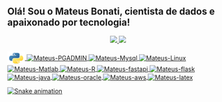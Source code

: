 

## Olá! Sou o Mateus Bonati, cientista de dados e  apaixonado por tecnologia!

<div align="center">
  <a href="https://github.com/mateusbonati">
  <img height="180em" src="https://github-readme-stats.vercel.app/api?username=mateusbonati&show_icons=true&theme=dark&include_all_commits=true&count_private=true"/>
  <img height="180em" src="https://github-readme-stats.vercel.app/api/top-langs/?username=mateusbonati&layout=compact&langs_count=7&theme=dark"/>
</div>


<div style="display: inline_block"><br>
  <img align="center" alt="Mateus-Python" height="30" width="40" src="https://raw.githubusercontent.com/devicons/devicon/master/icons/python/python-original.svg">
  <img align="center" alt="Mateus-PGADMIN" height="30" width="40" src="https://cdn.jsdelivr.net/gh/devicons/devicon/icons/postgresql/postgresql-original.svg">
  <img align="center" alt="Mateus-Mysql" height="30" width="40" src="https://cdn.jsdelivr.net/gh/devicons/devicon/icons/mysql/mysql-original.svg">
  <img align="center" alt="Mateus-Linux" height="30" width="40" src="https://cdn.jsdelivr.net/gh/devicons/devicon/icons/linux/linux-original.svg">
  <img align="center" alt="Mateus-Matlab" height="30" width="40" src="https://cdn.jsdelivr.net/gh/devicons/devicon/icons/matlab/matlab-original.svg">
  <img align="center" alt="Mateus-R" height="30" width="40" src="https://cdn.jsdelivr.net/gh/devicons/devicon/icons/rstudio/rstudio-original.svg">
  <img align="center" alt="Mateus-fastapi" height="30" width="40" src="https://cdn.jsdelivr.net/gh/devicons/devicon/icons/fastapi/fastapi-original.svg">
  <img align="center" alt="Mateus-flask" height="30" width="40" src="https://cdn.jsdelivr.net/gh/devicons/devicon/icons/flask/flask-original.svg">
    <img align="center" alt="Mateus-java" height="30" width="40" src="https://cdn.jsdelivr.net/gh/devicons/devicon/icons/java/java-original.svg">
  <img align="center" alt="Mateus-oracle" height="30" width="40" src="https://cdn.jsdelivr.net/gh/devicons/devicon/icons/oracle/oracle-original.svg">
  <img align="center" alt="Mateus-aws" height="30" width="40" src="https://cdn.jsdelivr.net/gh/devicons/devicon/icons/amazonwebservices/amazonwebservices-original.svg">
  <img align="center" alt="Mateus-latex" height="30" width="40" src="https://cdn.jsdelivr.net/gh/devicons/devicon/icons/latex/latex-original.svg">



  ![Snake animation](https://github.com/mateusbonati/mateusbonati/blob/output/github-contribution-grid-snake.svg)
 
  </div>


          
